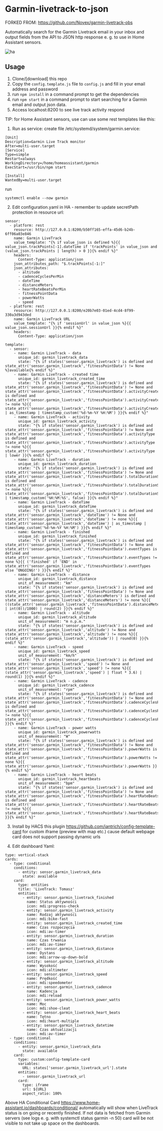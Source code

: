 # Garmin-livetrack-to-json

FORKED FROM: https://github.com/Novex/garmin-livetrack-obs

Automatically search for the Garmin Livetrack email in your inbox and output fields from the API to JSON http response e. g. to use in Home Assistant sensors.

![ha](https://github.com/t-soltysiak/garmin-livetrack-to-json/assets/68973012/d265d8be-58ac-40b9-9850-6e933eb50513)

## Usage
1. Clone/[download] this repo
2. Copy the `config.template.js` file to `config.js` and fill in your email address and password
3. run `npm install` in a command prompt to get the dependencies
4. run `npm start` in a command prompt to start searching for a Garmin email and output json data.
5. Access localhost:8200 to see live track activity respond

TIP: for Home Assistant sensors, use can use some rest templates like this:

1) Run as service:
create file /etc/systemd/system/garmin.service:
```
[Unit]
Description=Garmin Live Track monitor
After=multi-user.target
[Service]
Type=simple
Restart=always
WorkingDirectory=/home/homeassistant/garmin
ExecStart=/usr/bin/npm start

[Install]
WantedBy=multi-user.target
```
run
```
systemctl enable --now garmin
```

2) Edit configuration.yaml in HA - remember to update secretPath protection in resource url:
```
sensor:
  - platform: rest
    resource: http://127.0.0.1:8200/b50ff165-effa-45d6-b24b-6ff06a03e846
    name: Garmin LiveTrack
    value_template: "{% if value_json is defined %}{{ value_json.trackPoints[-1].dateTime if 'trackPoints' in value_json and (value_json.trackPoints | length) > 0 }}{% endif %}"
    headers:
      Content-Type: application/json
    json_attributes_path: "$.trackPoints[-1:]"
    json_attributes:
      - altitude
      - cadenceCyclesPerMin
      - dateTime
      - distanceMeters
      - heartRateBeatsPerMin
      - fitnessPointData
      - powerWatts
      - speed
  - platform: rest
    resource: http://127.0.0.1:8200/e20b7e03-01ed-4cd4-8f99-330a3d943ded
    name: Garmin LiveTrack URL
    value_template: "{% if 'sessionUrl' in value_json %}{{ value_json.sessionUrl }}{% endif %}"
    headers:
      Content-Type: application/json

template:
  - sensor:
    - name: Garmin LiveTrack - data
      unique_id: garmin_livetrack_data
      state: "{% if states('sensor.garmin_livetrack') is defined and state_attr('sensor.garmin_livetrack','fitnessPointData') != None %}available{% endif %}"
    - name: Garmin LiveTrack - created time
      unique_id: garmin_livetrack_created_time
      state: "{% if states('sensor.garmin_livetrack') is defined and state_attr('sensor.garmin_livetrack','fitnessPointData') != None and state_attr('sensor.garmin_livetrack','fitnessPointData').activityCreatedTime is defined and state_attr('sensor.garmin_livetrack','fitnessPointData').activityCreatedTime != none %}{{ state_attr('sensor.garmin_livetrack','fitnessPointData').activityCreatedTime | as_timestamp | timestamp_custom('%d-%m-%Y %H:%M') }}{% endif %}"
    - name: Garmin LiveTrack - activity
      unique_id: garmin_livetrack_activity
      state: "{% if states('sensor.garmin_livetrack') is defined and state_attr('sensor.garmin_livetrack','fitnessPointData') != None and state_attr('sensor.garmin_livetrack','fitnessPointData').activityType is defined and state_attr('sensor.garmin_livetrack','fitnessPointData').activityType != none %}{{ state_attr('sensor.garmin_livetrack','fitnessPointData').activityType | lower }}{% endif %}"
    - name: Garmin LiveTrack - duration
      unique_id: garmin_livetrack_duration
      state: "{% if states('sensor.garmin_livetrack') is defined and state_attr('sensor.garmin_livetrack','fitnessPointData') != None and state_attr('sensor.garmin_livetrack','fitnessPointData').totalDurationSecs is defined and state_attr('sensor.garmin_livetrack','fitnessPointData').totalDurationSecs != none %}{{ state_attr('sensor.garmin_livetrack','fitnessPointData').totalDurationSecs | timestamp_custom('%H:%M:%S', false) }}{% endif %}"
    - name: Garmin LiveTrack - dateTime
      unique_id: garmin_livetrack_dateTime
      state: "{% if states('sensor.garmin_livetrack') is defined and state_attr('sensor.garmin_livetrack','dateTime') != None and state_attr('sensor.garmin_livetrack','dateTime') != none %}{{ state_attr('sensor.garmin_livetrack','dateTime') | as_timestamp | timestamp_custom('%d-%m-%Y %H:%M') }}{% endif %}"
    - name: Garmin LiveTrack - finished
      unique_id: garmin_livetrack_finished
      state: "{% if states('sensor.garmin_livetrack') is defined and state_attr('sensor.garmin_livetrack','fitnessPointData') != None and state_attr('sensor.garmin_livetrack','fitnessPointData').eventTypes is defined and state_attr('sensor.garmin_livetrack','fitnessPointData').eventTypes != none %}{{ ('finished' if 'END' in state_attr('sensor.garmin_livetrack','fitnessPointData').eventTypes else 'ONGOING!') }}{% endif %}"
    - name: Garmin LiveTrack - distance
      unique_id: garmin_livetrack_distance
      unit_of_measurement: "km"
      state: "{% if states('sensor.garmin_livetrack') is defined and state_attr('sensor.garmin_livetrack','fitnessPointData') != None and state_attr('sensor.garmin_livetrack','distanceMeters') is defined and state_attr('sensor.garmin_livetrack','distanceMeters') != none %}{{ ((state_attr('sensor.garmin_livetrack','fitnessPointData').distanceMeters | int(0))/1000) | round(2) }}{% endif %}"
    - name: Garmin LiveTrack - altitude
      unique_id: garmin_livetrack_altitude
      unit_of_measurement: "m n.p.m."
      state: "{% if states('sensor.garmin_livetrack') is defined and state_attr('sensor.garmin_livetrack','altitude') != None and state_attr('sensor.garmin_livetrack','altitude') != none %}{{ (state_attr('sensor.garmin_livetrack','altitude')) | round(0) }}{% endif %}"
    - name: Garmin LiveTrack - speed
      unique_id: garmin_livetrack_speed
      unit_of_measurement: "km/h"
      state: "{% if states('sensor.garmin_livetrack') is defined and state_attr('sensor.garmin_livetrack','speed') != None and state_attr('sensor.garmin_livetrack','speed') != none %}{{ (state_attr('sensor.garmin_livetrack','speed') | float * 3.6) | round(1) }}{% endif %}"
    - name: Garmin LiveTrack - cadence
      unique_id: garmin_livetrack_cadence
      unit_of_measurement: "rpm"
      state: "{% if states('sensor.garmin_livetrack') is defined and state_attr('sensor.garmin_livetrack','fitnessPointData') != None and state_attr('sensor.garmin_livetrack','fitnessPointData').cadenceCyclesPerMin is defined and state_attr('sensor.garmin_livetrack','fitnessPointData').cadenceCyclesPerMin != none %}{{ state_attr('sensor.garmin_livetrack','fitnessPointData').cadenceCyclesPerMin }}{% endif %}"
    - name: Garmin LiveTrack - power watts
      unique_id: garmin_livetrack_powerwatts
      unit_of_measurement: "W"
      state: "{% if states('sensor.garmin_livetrack') is defined and state_attr('sensor.garmin_livetrack','fitnessPointData') != None and state_attr('sensor.garmin_livetrack','fitnessPointData').powerWatts is defined and state_attr('sensor.garmin_livetrack','fitnessPointData').powerWatts != none %}{{ state_attr('sensor.garmin_livetrack','fitnessPointData').powerWatts }}{% endif %}"
    - name: Garmin LiveTrack - heart beats
      unique_id: garmin_livetrack_heartbeats
      unit_of_measurement: "bpm"
      state: "{% if states('sensor.garmin_livetrack') is defined and state_attr('sensor.garmin_livetrack','fitnessPointData') != None and state_attr('sensor.garmin_livetrack','fitnessPointData').heartRateBeatsPerMin is defined and state_attr('sensor.garmin_livetrack','fitnessPointData').heartRateBeatsPerMin != none %}{{ state_attr('sensor.garmin_livetrack','fitnessPointData').heartRateBeatsPerMin }}{% endif %}"
```

3) Install by HACS this plugin https://github.com/iantrich/config-template-card for custom iframe (preview with map etc.) cause default webpage card does not support passing dynamic urls

4) Edit dashboard Yaml:
```
type: vertical-stack
cards:
  - type: conditional
    conditions:
      - entity: sensor.garmin_livetrack_data
        state: available
    card:
      type: entities
      title: 'LiveTrack: Tomasz'
      entities:
        - entity: sensor.garmin_livetrack_finished
          name: Status aktywności
          icon: mdi:progress-check
        - entity: sensor.garmin_livetrack_activity
          name: Rodzaj aktywności
          icon: mdi:bike-fast
        - entity: sensor.garmin_livetrack_created_time
          name: Czas rozpoczęcia
          icon: mdi:av-timer
        - entity: sensor.garmin_livetrack_duration
          name: Czas trwania
          icon: mdi:av-timer
        - entity: sensor.garmin_livetrack_distance
          name: Dystans
          icon: mdi:arrow-up-down-bold
        - entity: sensor.garmin_livetrack_altitude
          name: Wysokość
          icon: mdi:altimeter
        - entity: sensor.garmin_livetrack_speed
          name: Prędkość
          icon: mdi:speedometer
        - entity: sensor.garmin_livetrack_cadence
          name: Kadencja
          icon: mdi:reload
        - entity: sensor.garmin_livetrack_power_watts
          name: Moc
          icon: mdi:shoe-cleat
        - entity: sensor.garmin_livetrack_heart_beats
          name: Tętno
          icon: mdi:heart-multiple
        - entity: sensor.garmin_livetrack_datetime
          name: Czas aktualizacji
          icon: mdi:av-timer
  - type: conditional
    conditions:
      - entity: sensor.garmin_livetrack_data
        state: available
    card:
      type: custom:config-template-card
      variables:
        URL: states['sensor.garmin_livetrack_url'].state
      entities:
        - sensor.garmin_livetrack_url
      card:
        type: iframe
        url: ${URL}
        aspect_ratio: 100%
```

Above HA Conditional Card https://www.home-assistant.io/dashboards/conditional/ automatically will show when LiveTrack status is on going or recently finished.
If not data is fetched from Garmin servers (see logs e. g. with systemctl status garmin -n 50) card will be not visible to not take up space on the dashboards.
